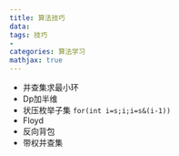 ```yaml
---
title: 算法技巧
data: 
tags: 技巧
-
categories: 算法学习
mathjax: true
---
```

- 并查集求最小环
- Dp加半维
- 状压枚举子集 `for(int i=s;i;i=s&(i-1))`
- Floyd
- 反向背包
- 带权并查集
<!--stackedit_data:
eyJoaXN0b3J5IjpbLTc5NzQ3NTQzMiwtOTU2NzczNzAzLDc3Mz
E1MDc5OCwyMTMyNjYwNjc5LDcyMDIxODY5NywxMjI3NTYxMzA4
LC0yMDA3MTEwNTM4LC0yMDcwMDk3MjAxLC03MjEwODQzMzcsLT
E1OTE0MTMxMCwtMjAwNzExMDUzOCwxNTU2MzE5MTgwXX0=
-->